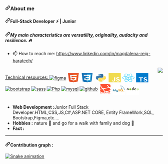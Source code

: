 

<h3 dir="auto"><a id="user-content-about-me" class="anchor" aria-hidden="true" href="#about-me"><svg class="octicon octicon-link" viewBox="0 0 16 16" version="1.1" width="16" height="16" aria-hidden="true"><path fill-rule="evenodd" d="M7.775 3.275a.75.75 0 001.06 1.06l1.25-1.25a2 2 0 112.83 2.83l-2.5 2.5a2 2 0 01-2.83 0 .75.75 0 00-1.06 1.06 3.5 3.5 0 004.95 0l2.5-2.5a3.5 3.5 0 00-4.95-4.95l-1.25 1.25zm-4.69 9.64a2 2 0 010-2.83l2.5-2.5a2 2 0 012.83 0 .75.75 0 001.06-1.06 3.5 3.5 0 00-4.95 0l-2.5 2.5a3.5 3.5 0 004.95 4.95l1.25-1.25a.75.75 0 00-1.06-1.06l-1.25 1.25a2 2 0 01-2.83 0z"></path></svg></a>About me</h3>
<h4 dir="auto"><a id="user-content-full-stack-developer-zap--junior" class="anchor" aria-hidden="true" href="#full-stack-developer-zap--junior"><svg class="octicon octicon-link" viewBox="0 0 16 16" version="1.1" width="16" height="16" aria-hidden="true"><path fill-rule="evenodd" d="M7.775 3.275a.75.75 0 001.06 1.06l1.25-1.25a2 2 0 112.83 2.83l-2.5 2.5a2 2 0 01-2.83 0 .75.75 0 00-1.06 1.06 3.5 3.5 0 004.95 0l2.5-2.5a3.5 3.5 0 00-4.95-4.95l-1.25 1.25zm-4.69 9.64a2 2 0 010-2.83l2.5-2.5a2 2 0 012.83 0 .75.75 0 001.06-1.06 3.5 3.5 0 00-4.95 0l-2.5 2.5a3.5 3.5 0 004.95 4.95l1.25-1.25a.75.75 0 00-1.06-1.06l-1.25 1.25a2 2 0 01-2.83 0z"></path></svg></a>Full-Stack Developer <g-emoji class="g-emoji" alias="zap" fallback-src="https://github.githubassets.com/images/icons/emoji/unicode/26a1.png">⚡</g-emoji> | Junior</h4>
<h5 dir="auto"><a id="user-content-my-main-characteristics-are-versatility-originality-audacity-and-resilience-fire" class="anchor" aria-hidden="true" href="#my-main-characteristics-are-versatility-originality-audacity-and-resilience-fire"><svg class="octicon octicon-link" viewBox="0 0 16 16" version="1.1" width="16" height="16" aria-hidden="true"><path fill-rule="evenodd" d="M7.775 3.275a.75.75 0 001.06 1.06l1.25-1.25a2 2 0 112.83 2.83l-2.5 2.5a2 2 0 01-2.83 0 .75.75 0 00-1.06 1.06 3.5 3.5 0 004.95 0l2.5-2.5a3.5 3.5 0 00-4.95-4.95l-1.25 1.25zm-4.69 9.64a2 2 0 010-2.83l2.5-2.5a2 2 0 012.83 0 .75.75 0 001.06-1.06 3.5 3.5 0 00-4.95 0l-2.5 2.5a3.5 3.5 0 004.95 4.95l1.25-1.25a.75.75 0 00-1.06-1.06l-1.25 1.25a2 2 0 01-2.83 0z"></path></svg></a>My main characteristics are versatility, originality, audacity and resilience. <g-emoji class="g-emoji" alias="fire" fallback-src="https://github.githubassets.com/images/icons/emoji/unicode/1f525.png">🔥</g-emoji></h5>
<ul dir="auto">
<li><g-emoji class="g-emoji" alias="mailbox" fallback-src="https://github.githubassets.com/images/icons/emoji/unicode/1f4eb.png">📫</g-emoji> How to reach me: <a href="https://www.linkedin.com/in/magdalena-reig-baratech-6607b8202/" rel="nofollow">https://www.linkedin.com/in/magdalena-reig-baratech/</a></li>
</ul>
<div align="center" dir="auto">
 
</a></div>
<p dir="auto"><animated-image data-catalyst="" style="float: right; width: 240px;"><a target="_blank" rel="noopener noreferrer nofollow" href="https://camo.githubusercontent.com/92366f0dd7da9e6314a00fe77b48706c3aaa4916de7f82250aecaf3194a696d9/68747470733a2f2f6d656469612e67697068792e636f6d2f6d656469612f72716439523379614479313661386b4443312f67697068792e676966" data-target="animated-image.originalLink"><img src="https://camo.githubusercontent.com/92366f0dd7da9e6314a00fe77b48706c3aaa4916de7f82250aecaf3194a696d9/68747470733a2f2f6d656469612e67697068792e636f6d2f6d656469612f72716439523379614479313661386b4443312f67697068792e676966" align="right" data-canonical-src="https://media.giphy.com/media/rqd9R3yaDy16a8kDC1/giphy.gif" style="max-width: 100%; display: inline-block;" data-target="animated-image.originalImage"></a>
      <span class="AnimatedImagePlayer" data-target="animated-image.player" hidden="">
        <a data-target="animated-image.replacedLink" class="AnimatedImagePlayer-images" href="https://camo.githubusercontent.com/92366f0dd7da9e6314a00fe77b48706c3aaa4916de7f82250aecaf3194a696d9/68747470733a2f2f6d656469612e67697068792e636f6d2f6d656469612f72716439523379614479313661386b4443312f67697068792e676966" target="_blank">
          
 
     
 <div dir="auto"><br>
  Technical resources:
  <a target="_blank" rel="noopener noreferrer nofollow" href="https://user-images.githubusercontent.com/104316263/211383383-6f553cfd-3f3b-4c49-83aa-f200dbb4d3ed.png"><img align="center" alt="figma" height="30" width="40" src="https://user-images.githubusercontent.com/104316263/211383383-6f553cfd-3f3b-4c49-83aa-f200dbb4d3ed.png" style="max-width: 100%;"></a>
  <a target="_blank" rel="noopener noreferrer nofollow" href="https://raw.githubusercontent.com/devicons/devicon/master/icons/html5/html5-original.svg"><img align="center" alt="HTML" height="30" width="40" src="https://raw.githubusercontent.com/devicons/devicon/master/icons/html5/html5-original.svg" style="max-width: 100%;"></a>
  <a target="_blank" rel="noopener noreferrer nofollow" href="https://raw.githubusercontent.com/devicons/devicon/master/icons/css3/css3-original.svg"><img align="center" alt="CSS" height="30" width="40" src="https://raw.githubusercontent.com/devicons/devicon/master/icons/css3/css3-original.svg" style="max-width: 100%;"></a>
  <a target="_blank" rel="noopener noreferrer nofollow" href="https://raw.githubusercontent.com/devicons/devicon/master/icons/python/python-original.svg"><img align="center" alt="Python" height="30" width="40" src="https://raw.githubusercontent.com/devicons/devicon/master/icons/python/python-original.svg" style="max-width: 100%;"></a>
  <a target="_blank" rel="noopener noreferrer nofollow" href="https://raw.githubusercontent.com/devicons/devicon/master/icons/javascript/javascript-plain.svg"><img align="center" alt="Js" height="30" width="40" src="https://raw.githubusercontent.com/devicons/devicon/master/icons/javascript/javascript-plain.svg" style="max-width: 100%;"></a>
  <a target="_blank" rel="noopener noreferrer nofollow" href="https://raw.githubusercontent.com/devicons/devicon/master/icons/react/react-original.svg"><img align="center" alt="React" height="30" width="40" src="https://raw.githubusercontent.com/devicons/devicon/master/icons/react/react-original.svg" style="max-width: 100%;"></a>
  <a target="_blank" rel="noopener noreferrer nofollow" href="https://raw.githubusercontent.com/devicons/devicon/master/icons/typescript/typescript-plain.svg"><img align="center" alt="Ts" height="30" width="40" src="https://raw.githubusercontent.com/devicons/devicon/master/icons/typescript/typescript-plain.svg" style="max-width: 100%;"></a> 
  <a target="_blank" rel="noopener noreferrer nofollow" href="https://user-images.githubusercontent.com/104316263/211382094-f8a45e06-0a54-485f-a359-330a1a9f3717.png"><img align="center" alt="bootstrap" height="30" width="40" src="https://user-images.githubusercontent.com/104316263/211382094-f8a45e06-0a54-485f-a359-330a1a9f3717.png" style="max-width: 100%;"></a>
  <a target="_blank" rel="noopener noreferrer nofollow" href="https://user-images.githubusercontent.com/104316263/211382253-5a97c30f-a062-4d3a-8725-46e0d280e171.png"><img align="center" alt="sass" height="30" width="40" src="https://user-images.githubusercontent.com/104316263/211382253-5a97c30f-a062-4d3a-8725-46e0d280e171.png" style="max-width: 100%;"></a>
  <a target="_blank" rel="noopener noreferrer nofollow" href="https://user-images.githubusercontent.com/104316263/211381448-a09ad170-a6bd-4168-bf97-674ad7507512.png"><img align="center" alt="Php" height="30" width="40" src="https://user-images.githubusercontent.com/104316263/211381448-a09ad170-a6bd-4168-bf97-674ad7507512.png" style="max-width: 100%;"></a>
  <a target="_blank" rel="noopener noreferrer nofollow" href="https://user-images.githubusercontent.com/104316263/211383264-c948febc-d97b-4979-8a1c-e8fe066b5f7c.png"><img align="center" alt="mysql" height="30" width="40" src="https://user-images.githubusercontent.com/104316263/211383264-c948febc-d97b-4979-8a1c-e8fe066b5f7c.png" style="max-width: 100%;"></a>
  <a target="_blank" rel="noopener noreferrer nofollow" href="https://user-images.githubusercontent.com/104316263/211384075-19b5ff1b-b99c-42c2-8829-4f68a193a762.png"><img align="center" alt="github" height="30" width="40" src="https://user-images.githubusercontent.com/104316263/211384075-19b5ff1b-b99c-42c2-8829-4f68a193a762.png" style="max-width: 100%;"></a>
  <a target="_blank" rel="noopener noreferrer nofollow" href="https://raw.githubusercontent.com/devicons/devicon/master/icons/laravel/laravel-plain-wordmark.svg"><img align="center" alt="laravel" height="30" width="40" src="https://raw.githubusercontent.com/devicons/devicon/master/icons/laravel/laravel-plain-wordmark.svg" style="max-width: 100%;"></a> 
   <a target="_blank" rel="noopener noreferrer nofollow" href="https://raw.githubusercontent.com/devicons/devicon/master/icons/mysql/mysql-original-wordmark.svg"><img align="center" alt="mysql" width="40" height="40" src="https://raw.githubusercontent.com/devicons/devicon/master/icons/mysql/mysql-original-wordmark.svg" style="max-width: 100%;"></a> 
   <a target="_blank" rel="noopener noreferrer nofollow" href="https://raw.githubusercontent.com/devicons/devicon/master/icons/nodejs/nodejs-original-wordmark.svg"><img align="center" alt="nodejs" width="40" height="40" src="https://raw.githubusercontent.com/devicons/devicon/master/icons/nodejs/nodejs-original-wordmark.svg" style="max-width: 100%;"></a> 
</div>
<h2 dir="auto"></h2>
<ul dir="auto">
<li><strong>Web Development :</strong>Junior Full Stack Developer.HTML,CSS,JS,C#,ASP.NET CORE, Entity FrameWork,SQL, Bootstrap,Figma,etc....</li>
<li><strong>Hobbies :</strong> nature <g-emoji class="g-emoji" alias="seedling" fallback-src="https://github.githubassets.com/images/icons/emoji/unicode/1f331.png">🌱</g-emoji> and go for a walk with family and dog  <g-emoji class="g-emoji" alias="telescope" fallback-src="https://github.githubassets.com/images/icons/emoji/unicode/1f52d.png">🔭</g-emoji></li>
<li><strong>Fact :</strong> </li>
</ul>
<hr>
<h4 dir="auto"><a id="user-content-contribution-graph-" class="anchor" aria-hidden="true" href="#contribution-graph-"><svg class="octicon octicon-link" viewBox="0 0 16 16" version="1.1" width="16" height="16" aria-hidden="true"><path fill-rule="evenodd" d="M7.775 3.275a.75.75 0 001.06 1.06l1.25-1.25a2 2 0 112.83 2.83l-2.5 2.5a2 2 0 01-2.83 0 .75.75 0 00-1.06 1.06 3.5 3.5 0 004.95 0l2.5-2.5a3.5 3.5 0 00-4.95-4.95l-1.25 1.25zm-4.69 9.64a2 2 0 010-2.83l2.5-2.5a2 2 0 012.83 0 .75.75 0 001.06-1.06 3.5 3.5 0 00-4.95 0l-2.5 2.5a3.5 3.5 0 004.95 4.95l1.25-1.25a.75.75 0 00-1.06-1.06l-1.25 1.25a2 2 0 01-2.83 0z"></path></svg></a>Contribution graph :</h4> 
<p dir="auto"><a target="_blank" rel="noopener noreferrer" href="https://github.com/Behbiz/Behbiz/blob/output/github-contribution-grid-snake.svg"><img src="https://github.com/Behbiz/Behbiz/raw/output/github-contribution-grid-snake.svg" alt="Snake animation" style="max-width: 100%;"></a></p>
</article>
